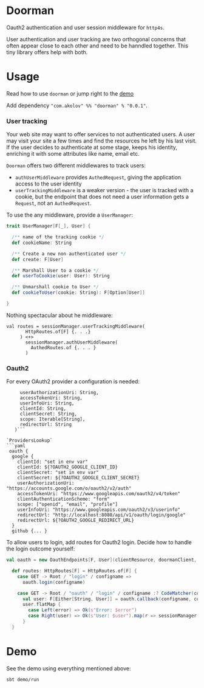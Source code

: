 # Doorman

Oauth2 authentication and user session middleware for `http4s`.

User authentication and user tracking are two orthogonal concerns that often appear
close to each other and need to be hanndled together. This tiny library offers help with both.

# Usage

Read how to use `doorman` or jump right to the [demo](#demo)

Add dependency ```"com.akolov" %% "doorman" % "0.0.1"```.

### User tracking

Your web site may want to offer services to not authenticated users. A user may visit your site
a few times and find the resources he left by his last visit. 
If the user decides to authenticate at some stage, 
keeps his identity, enriching it with some attributes like name, email etc. 

`Doorman` offers two different middlewares to track users:
  - `authUserMiddleware` provides `AuthedRequest`, giving the application access to the user identity
  - `userTrackingMiddleware` is a weaker version - the user is tracked with a cookie,
   but the endpoint that does not need a user information gets a `Request`, not an `AuthedRequest`.

To use the any middleware, provide a `UserManager`:

```scala
trait UserManager[F[_], User] {

  /** name of the tracking cookie */
  def cookieName: String

  /** Create a new non-authenticated user */
  def create: F[User]

  /** Marshall User to a cookie */
  def userToCookie(user: User): String

  /** Unmarshall cookie to User */
  def cookieToUser(cookie: String): F[Option[User]]

}
```

Nothing spectacular about he middleware:

```
val routes = sessionManager.userTrackingMiddleware(
       HttpRoutes.of[F] {. . .}
     ) <+>
       sessionManager.authUserMiddleware(
         AuthedRoutes.of {. . . }
       )
```   
   
### Oauth2
   
For every OAuth2 provider a configuration is needed:

```case class OAuthProviderConfig(
     userAuthorizationUri: String,
     accessTokenUri: String,
     userInfoUri: String,
     clientId: String,
     clientSecret: String,
     scope: Iterable[String],
     redirectUrl: String
   )```

`ProvidersLookup`
```yaml
 oauth {
  google {
    clientId: "set in env var"
    clientId: ${?OAUTH2_GOOGLE_CLIENT_ID}
    clientSecret: "set in env var"
    clientSecret: ${?OAUTH2_GOOGLE_CLIENT_SECRET}
    userAuthorizationUri: "https://accounts.google.com/o/oauth2/v2/auth"
    accessTokenUri: "https://www.googleapis.com/oauth2/v4/token"
    clientAuthenticationScheme: "form"
    scope: ["openid", "email", "profile"]
    userInfoUri: "https://www.googleapis.com/oauth2/v3/userinfo"
    redirectUrl: "http://localhost:8080/api/v1/oauth/login/google"
    redirectUrl: ${?OAUTH2_GOOGLE_REDIRECT_URL}
  }
  github {... }
```
   

To allow users to login, add routes for Oauth2 login. Decide how to handle the login outcome yourself:

```scala
val oauth = new OauthEndpoints[F, User](clientResource, doormanClient, config)

  def routes: HttpRoutes[F] = HttpRoutes.of[F] {
    case GET -> Root / "login" / configname =>
      oauth.login(configname)

    case GET -> Root / "oauth" / "login" / configname :? CodeMatcher(code) =>
      val user: F[Either[String, User]] = oauth.callback(configname, code)
      user.flatMap {
        case Left(error) => Ok(s"Error: $error")
        case Right(user) => Ok(s"User: $user").map(r => sessionManager.addUserCookie(user, r))
      }
  }
```


# Demo

See the demo using everything mentioned above:

`sbt demo/run`
